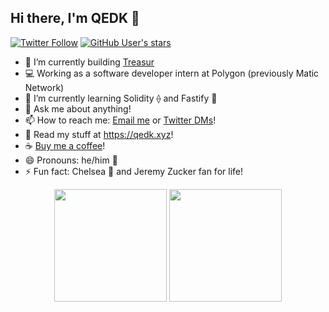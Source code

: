 ## Hi there, I'm QEDK 👋
[![Twitter Follow](https://img.shields.io/twitter/follow/qedk_?style=social)](https://twitter.com/intent/follow?screen_name=qedk_) [![GitHub User's stars](https://img.shields.io/github/stars/QEDK?affiliations=OWNER%2CCOLLABORATOR%2CORGANIZATION_MEMBER&style=social)](https://github.com/QEDK?tab=stars)

<!--
**QEDK/QEDK** is a ✨ _special_ ✨ repository because its `README.md` (this file) appears on your GitHub profile.

Here are some ideas to get you started:
-->


- 🔭 I’m currently building [Treasur](https://treasur.co)
- 💻 Working as a software developer intern at Polygon (previously Matic Network) 
- 🌱 I’m currently learning Solidity ⟠ and Fastify 💨
- 💬 Ask me about anything!
- 📫 How to reach me: [Email me](mailto:hi@qedk.xyz) or [Twitter DMs](https://twitter.com/qedk_)!
- 📖 Read my stuff at https://qedk.xyz!
- ☕ [Buy me a coffee](https://www.buymeacoffee.com/qedk)!
- 😄 Pronouns: he/him 🕺
- ⚡ Fun fact: Chelsea 🔵 and Jeremy Zucker fan for life!  

<p align="center">
    <img
        height="180em"
        src="https://github-readme-stats.vercel.app/api?username=QEDK&show_icons=true&hide_border=true&theme=tokyonight"
    />
    <img
        height="180em"
        src="https://github-readme-stats.vercel.app/api/top-langs/?username=QEDK&show_icons=true&hide_border=true&layout=compact&langs_count=8&theme=tokyonight"
    />
</p>

